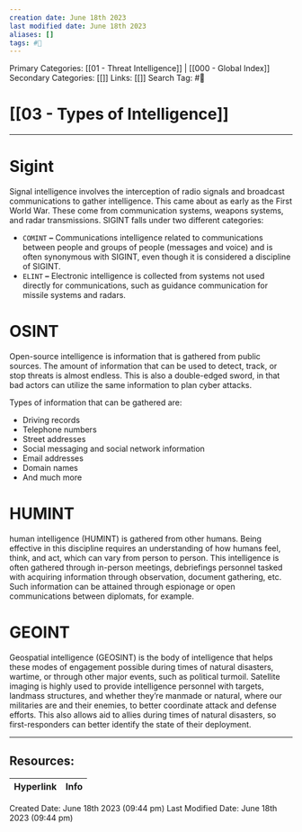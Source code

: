 ```yaml
---
creation date: June 18th 2023
last modified date: June 18th 2023
aliases: []
tags: #📖
---
```


Primary Categories: [[01 - Threat Intelligence]] | [[000 - Global Index]] 
Secondary Categories: [[]] 
Links: [[]] 
Search Tag: #📖  

# [[03 - Types of Intelligence]]  
---

# Sigint

Signal intelligence involves the interception of radio signals and broadcast communications to gather intelligence. This came about as early as the First World War. These come from communication systems, weapons systems, and radar transmissions. 
SIGINT falls under two different categories:

- `COMINT` **–** Communications intelligence related to communications between people and groups of people (messages and voice) and is often synonymous with SIGINT, even though it is considered a discipline of SIGINT.
- `ELINT` **–** Electronic intelligence is collected from systems not used directly for communications, such as guidance communication for missile systems and radars.

# OSINT

Open-source intelligence is information that is gathered from public sources. The amount of information that can be used to detect, track, or stop threats is almost endless. This is also a double-edged sword, in that bad actors can utilize the same information to plan cyber attacks.

Types of information that can be gathered are:
- Driving records
- Telephone numbers
- Street addresses
- Social messaging and social network information
- Email addresses
- Domain names
- And much more

# HUMINT

human intelligence (HUMINT) is gathered from other humans. Being effective in this discipline requires an understanding of how humans feel, think, and act, which can vary from person to person. This intelligence is often gathered through in-person meetings, debriefings personnel tasked with acquiring information through observation, document gathering, etc. Such information can be attained through espionage or open communications between diplomats, for example.

# GEOINT

Geospatial intelligence (GEOSINT) is the body of intelligence that helps these modes of engagement possible during times of natural disasters, wartime, or through other major events, such as political turmoil. Satellite imaging is highly used to provide intelligence personnel with targets, landmass structures, and whether they’re manmade or natural, where our militaries are and their enemies, to better coordinate attack and defense efforts. This also allows aid to allies during times of natural disasters, so first-responders can better identify the state of their deployment.




___

## Resources:

| Hyperlink | Info |
| --------- | ---- |


Created Date: June 18th 2023 (09:44 pm) 
Last Modified Date: June 18th 2023 (09:44 pm)
